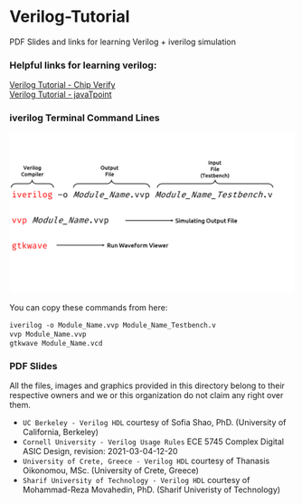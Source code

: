 # Verilog-Tutorial
PDF Slides and links for learning Verilog + iverilog simulation

### Helpful links for learning verilog:

[Verilog Tutorial - Chip Verify](https://www.chipverify.com/verilog/verilog-tutorial)\
[Verilog Tutorial - javaTpoint](https://www.javatpoint.com/verilog)

### iverilog Terminal Command Lines

![Alt text](https://github.com/IUST-Computer-Organization/Verilog-Tutorial/blob/main/iverilog_command_lines_en.png "iverilog command lines")

You can copy these commands from here:
```
iverilog -o Module_Name.vvp Module_Name_Testbench.v
vvp Module_Name.vvp
gtkwave Module_Name.vcd  
```

### PDF Slides
All the files, images and graphics provided in this directory belong to their respective owners and we or this organization do not claim any right over them.
- `UC Berkeley - Verilog HDL` courtesy of Sofia Shao, PhD. (University of California, Berkeley)
- `Cornell University - Verilog Usage Rules` ECE 5745 Complex Digital ASIC Design, revision: 2021-03-04-12-20
- `University of Crete, Greece - Verilog HDL` courtesy of Thanasis Oikonomou, MSc. (University of Crete, Greece)
- `Sharif University of Technology - Verilog HDL` courtesy of Mohammad-Reza Movahedin, PhD. (Sharif Univeristy of Technology)
